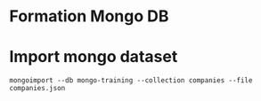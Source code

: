 # Formation Mongo DB




# Import mongo dataset
```shell
mongoimport --db mongo-training --collection companies --file companies.json
```